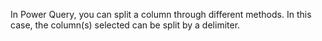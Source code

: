 In Power Query, you can split a column through different methods. In this case, the column(s) selected can be split by a delimiter.
